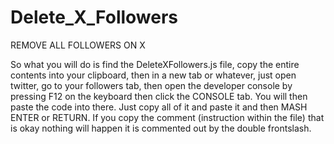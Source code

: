 # Delete_X_Followers
REMOVE ALL FOLLOWERS ON X

So what you will do is find the DeleteXFollowers.js file, copy the entire contents into your clipboard, then in a new tab or whatever, just open twitter, go to your followers tab, then open the developer console by pressing F12 on the keyboard then click the CONSOLE tab.  You will then paste the code into there. Just copy all of it and paste it and then MASH ENTER or RETURN. If you copy the comment (instruction within the file) that is okay nothing will happen it is commented out by the double frontslash.
